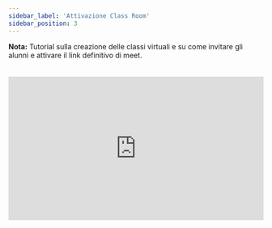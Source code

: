 ```yaml
---
sidebar_label: 'Attivazione Class Room'
sidebar_position: 3
---
```

<div class="note">
  <strong>Nota:</strong> Tutorial sulla creazione delle classi virtuali e su come invitare gli alunni e attivare il link definitivo di meet.
</div>
<br>
<br>

<div style="position: relative; padding-bottom: 56.25%; height: 0;"><iframe src="https://www.loom.com/embed/5e4e6f2d186d4e28b6dd141f704f17df" frameborder="0" webkitallowfullscreen mozallowfullscreen allowfullscreen style="position: absolute; top: 0; left: 0; width: 100%; height: 100%;"></iframe></div>
<br>
<br>

